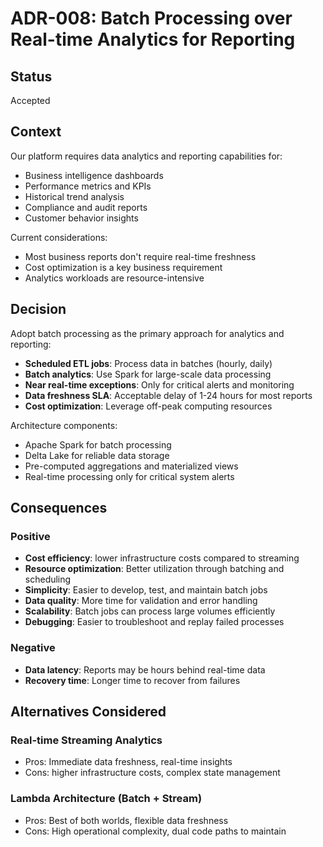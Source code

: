 # ADR-008: Batch Processing over Real-time Analytics for Reporting

## Status
Accepted

## Context

Our platform requires data analytics and reporting capabilities for:
- Business intelligence dashboards
- Performance metrics and KPIs
- Historical trend analysis
- Compliance and audit reports
- Customer behavior insights

Current considerations:
- Most business reports don't require real-time freshness
- Cost optimization is a key business requirement
- Analytics workloads are resource-intensive

## Decision

Adopt batch processing as the primary approach for analytics and reporting:
- **Scheduled ETL jobs**: Process data in batches (hourly, daily)
- **Batch analytics**: Use Spark for large-scale data processing
- **Near real-time exceptions**: Only for critical alerts and monitoring
- **Data freshness SLA**: Acceptable delay of 1-24 hours for most reports
- **Cost optimization**: Leverage off-peak computing resources

Architecture components:
- Apache Spark for batch processing
- Delta Lake for reliable data storage
- Pre-computed aggregations and materialized views
- Real-time processing only for critical system alerts

## Consequences

### Positive
- **Cost efficiency**: lower infrastructure costs compared to streaming
- **Resource optimization**: Better utilization through batching and scheduling
- **Simplicity**: Easier to develop, test, and maintain batch jobs
- **Data quality**: More time for validation and error handling
- **Scalability**: Batch jobs can process large volumes efficiently
- **Debugging**: Easier to troubleshoot and replay failed processes

### Negative
- **Data latency**: Reports may be hours behind real-time data
- **Recovery time**: Longer time to recover from failures

## Alternatives Considered

### Real-time Streaming Analytics
- Pros: Immediate data freshness, real-time insights
- Cons: higher infrastructure costs, complex state management

### Lambda Architecture (Batch + Stream)
- Pros: Best of both worlds, flexible data freshness
- Cons: High operational complexity, dual code paths to maintain
